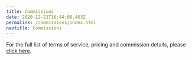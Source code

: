 ```yaml
---
title: Commissions
date: 2020-12-21T16:44:08.463Z
permalink: /commissions/index.html
navtitle: Commissions
---
```

For the full list of terms of service, pricing and commission details, please [](https://docs.google.com/document/d/1sEM9YtzVeF96CQH3uGm10bdRWB0WOm1bdHpsNcQ0ceI/edit?usp=sharing)[click here](https://docs.google.com/document/d/1sEM9YtzVeF96CQH3uGm10bdRWB0WOm1bdHpsNcQ0ceI/edit?usp=sharing).